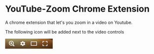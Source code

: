 # YouTube-Zoom Chrome Extension
A chrome extension that let's you zoom in a video on Youtube.

The following icon will be added next to the video controls

![Alt text](/preview.jpg?raw=true "Zoom Icon Preview")
